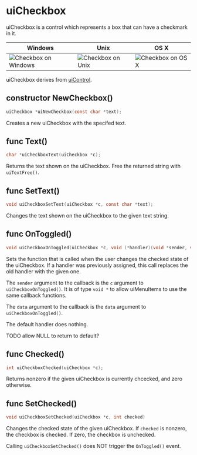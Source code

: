 # uiCheckbox

uiCheckbox is a control which represents a box that can have a checkmark in it.

Windows | Unix | OS X
-----|-----|-----
![Checkbox on Windows](images/uiCheckbox_windows.png)|![Checkbox on Unix](images/uiCheckbox_unix.png)|![Checkbox on OS X](images/uiChekbox_darwin.png)

uiCheckbox derives from [uiControl](uiControl.md).

## constructor NewCheckbox()
```c
uiCheckbox *uiNewCheckbox(const char *text);
```
Creates a new uiCheckbox with the specifed text.

## func Text()
```c
char *uiCheckboxText(uiCheckbox *c);
```
Returns the text shown on the uiCheckbox. Free the returned string with `uiTextFree()`.

## func SetText()
```c
void uiCheckboxSetText(uiCheckbox *c, const char *text);
```
Changes the text shown on the uiCheckbox to the given text string.

## func OnToggled()
```c
void uiCheckboxOnToggled(uiCheckbox *c, void (*handler)(void *sender, void *data), void *data);
```
Sets the function that is called when the user changes the checked state of the uiCheckbox. If a handler was previously assigned, this call replaces the old handler with the given one.

The `sender` argument to the callback is the `c` argument to `uiCheckboxOnToggled()`. It is of type `void *` to allow uiMenuItems to use the same callback functions.

The `data` argument to the callback is the `data` argument to `uiCheckboxOnToggled()`.

The default handler does nothing.

TODO allow NULL to return to default?

## func Checked()
```c
int uiCheckboxChecked(uiCheckbox *c);
```
Returns nonzero if the given uiCheckbox is currently chcecked, and zero otherwise.

## func SetChecked()
```c
void uiCheckboxSetChecked(uiCheckbox *c, int checked)
```
Changes the checked state of the given uiCheckbox. If `checked` is nonzero, the checkbox is checked. If zero, the checkbox is unchecked.

Calling `uiCheckboxSetChecked()` does NOT trigger the `OnToggled()` event.
